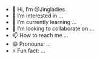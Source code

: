 - 👋 Hi, I’m @Jingladies
- 👀 I’m interested in ...
- 🌱 I’m currently learning ...
- 💞️ I’m looking to collaborate on ...
- 📫 How to reach me ...
- 😄 Pronouns: ...
- ⚡ Fun fact: ...

<!---
Jingladies/Jingladies is a ✨ special ✨ repository because its `README.md` (this file) appears on your GitHub profile.
You can click the Preview link to take a look at your changes.
--->
